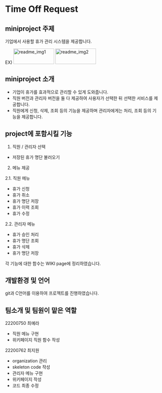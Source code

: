 # Time Off Request

## miniproject 주제
기업에서 사용할 휴가 관리 시스템을 제공합니다.

EX)
<img width="132" height="50" alt="readme_img1" src="https://user-images.githubusercontent.com/126394721/236672788-48190f56-4f2b-450e-8485-80c9f69be055.png">
<img width="132" height="50" alt="readme_img2" src="https://user-images.githubusercontent.com/126394721/236672822-fdb7aa27-e584-4bfc-9fa8-192979af9846.png">

## miniproject 소개
- 기업이 휴가를 효과적으로 관리할 수 있게 도와줍니다.
- 직원 버전과 관리자 버전을 둘 다 제공하여 사용자가 선택한 뒤 선택한 서비스를 제공합니다.
- 직원에게 신청, 삭제, 조회 등의 기능을 제공하며 관리자에게는 처리, 조회 등의 기능을 제공합니다.

## project에 포함시킬 기능 
1. 직원 / 관리자 선택
- 저장된 휴가 명단 불러오기

2. 메뉴 제공

2.1. 직원 메뉴
- 휴가 신청 
- 휴가 취소
- 휴가 명단 저장
- 휴가 이력 조회
- 휴가 수정

2.2. 관리자 메뉴
- 휴가 승인 처리 
- 휴가 명단 조회
- 휴가 삭제 
- 휴가 명단 저장  

각 기능에 대한 함수는 WIKI page에 정리하였습니다.

## 개발환경 및 언어
git과 C언어를 이용하여 프로젝트를 진행하였습니다.

## 팀소개 및 팀원이 맡은 역할
22200750 최예라 
- 직원 메뉴 구현
- 위키페이지 직원 함수 작성

22200762 최지원
- organization 관리
- skeleton code 작성
- 관리자 메뉴 구현
- 위키페이지 작성
- 코드 최종 수정
